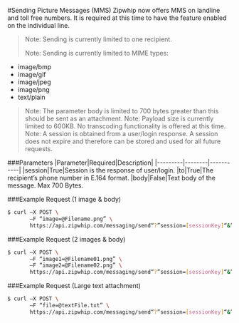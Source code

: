 #Sending Picture Messages (MMS)
Zipwhip now offers MMS on landline and toll free numbers. It is required at this time
to have the feature enabled on the individual line.

> Note: Sending is currently limited to one recipient.
> 
> Note: Sending is currently limited to MIME types:
* image/bmp
* image/gif
* image/jpeg
* image/png
* text/plain

> Note: The parameter body is limited to 700 bytes greater than this should be sent as
an attachment.
> Note: Payload size is currently limited to 600KB. No transcoding functionality is
offered at this time.
> Note: A session is obtained from a user/login response. A session does not expire and
therefore can be stored and used for all future requests.

###Parameters
|Parameter|Required|Description|
|---------|--------|-----------|
|session|True|Session is the response of user/login.
|to|True|The recipient’s phone number in E.164 format.
|body|False|Text body of the message. Max 700 Bytes.

###Example Request (1 image & body)
```sh
$ curl –X POST \
       –F “image=@Filename.png” \
       https://api.zipwhip.com/messaging/send“?”session=[sessionKey]“&”to=+12065551212“&”body=Hello
```

###Example Request (2 images & body)
```sh
$ curl –X POST \
       –F “image1=@Filename01.png” \
       –F “image2=@Filename02.png” \
       https://api.zipwhip.com/messaging/send“?”session=[sessionKey]“&”to=+12065551212“&”body=Hello
```

###Example Request (Large text attachment)
```sh
$ curl –X POST \
       –F “file=@textFile.txt” \
       https://api.zipwhip.com/messaging/send“?”session=[sessionKey]“&”to=+12065551212
```
